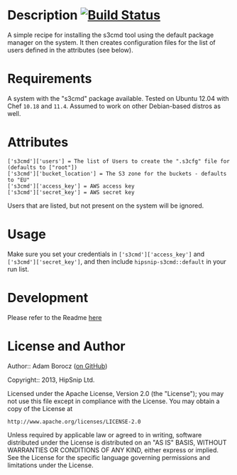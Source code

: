 Description [![Build Status](https://travis-ci.org/hipsnip-cookbooks/s3cmd.png)](https://travis-ci.org/hipsnip-cookbooks/s3cmd)
===========
A simple recipe for installing the s3cmd tool using the default package manager on the system.
It then creates configuration files for the list of users defined in the attributes (see below).


Requirements
============
A system with the "s3cmd" package available. Tested on Ubuntu 12.04 with Chef `10.18` and `11.4`.
Assumed to work on other Debian-based distros as well.


Attributes
==========

    ['s3cmd']['users'] = The list of Users to create the ".s3cfg" file for (defaults to ["root"])
    ['s3cmd']['bucket_location'] = The S3 zone for the buckets - defaults to "EU"
    ['s3cmd']['access_key'] = AWS access key
    ['s3cmd']['secret_key'] = AWS secret key

Users that are listed, but not present on the system will be ignored.


Usage
=====
Make sure you set your credentials in `['s3cmd']['access_key']` and `['s3cmd']['secret_key']`, and then include `hipsnip-s3cmd::default`
in your run list.


Development
============
Please refer to the Readme [here](https://github.com/hipsnip-cookbooks/cookbook-development/blob/master/README.md)


License and Author
==================

Author:: Adam Borocz ([on GitHub](https://github.com/motns))

Copyright:: 2013, HipSnip Ltd.

Licensed under the Apache License, Version 2.0 (the "License");
you may not use this file except in compliance with the License.
You may obtain a copy of the License at

    http://www.apache.org/licenses/LICENSE-2.0

Unless required by applicable law or agreed to in writing, software
distributed under the License is distributed on an "AS IS" BASIS,
WITHOUT WARRANTIES OR CONDITIONS OF ANY KIND, either express or implied.
See the License for the specific language governing permissions and
limitations under the License.
